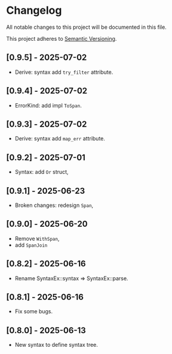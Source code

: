 # Changelog

All notable changes to this project will be documented in this file.

This project adheres to [Semantic Versioning](https://semver.org).

<!--
Note: In this file, do not use the hard wrap in the middle of a sentence for compatibility with GitHub comment style markdown rendering.
-->

## [0.9.5] - 2025-07-02

- Derive: syntax add `try_filter` attribute.

## [0.9.4] - 2025-07-02

- ErrorKind: add impl `ToSpan`.

## [0.9.3] - 2025-07-02

- Derive: syntax add `map_err` attribute.

## [0.9.2] - 2025-07-01

- Syntax: add `Or` struct,

## [0.9.1] - 2025-06-23

- Broken changes: redesign `Span`,

## [0.9.0] - 2025-06-20

- Remove `WithSpan`,
- add `SpanJoin`

## [0.8.2] - 2025-06-16

- Rename SyntaxEx::syntax => SyntaxEx::parse.

## [0.8.1] - 2025-06-16

- Fix some bugs.

## [0.8.0] - 2025-06-13

- New syntax to define syntax tree.
